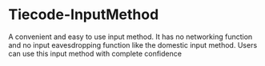 # Tiecode-InputMethod
A convenient and easy to use input method. It has no networking function and no input eavesdropping function like the domestic input method. Users can use this input method with complete confidence
